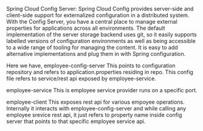 Spring Cloud Config Server:
Spring Cloud Config provides server-side and client-side support for externalized configuration in a distributed system. With the Config Server, you have a central place to manage external properties for applications across all environments.
The default implementation of the server storage backend uses git, so it easily supports labelled versions of configuration environments as well as being accessible to a wide range of tooling for managing the content. It is easy to add alternative implementations and plug them in with Spring configuration.

Here we have,
employee-config-server
  This points to configuration repository and refers to application.properties residing in repo. This config file refers to service/rest api exposed by employee-service.
  
employee-service
  This is employee service provider runs on a specific port.
  
employee-client
  This exposes rest api for various empoyee operations. Internally it interacts with employee-config-server and while calling any employee srevice rest api, it just refers to property name inside config server that points to that specific employee service api.
